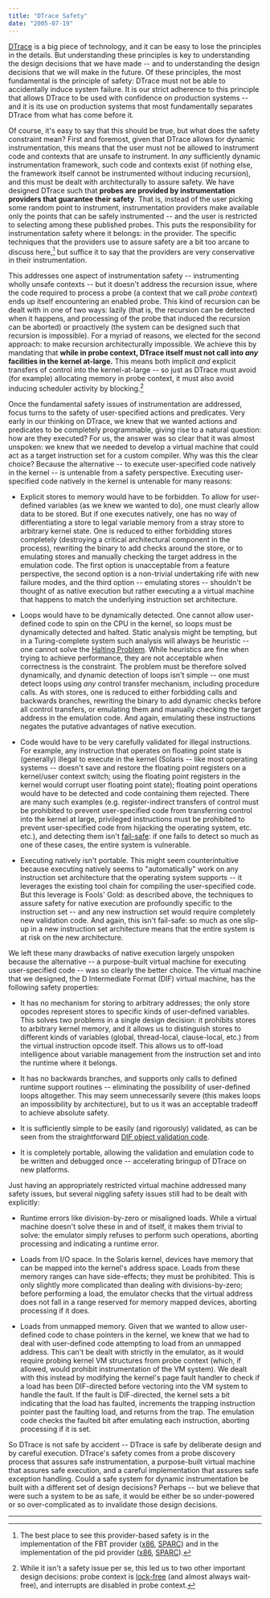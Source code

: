 ```yaml
---
title: "DTrace Safety"
date: "2005-07-19"
---
```


[DTrace](http://www.opensolaris.org/os/community/dtrace/) is a big piece of technology, and it can be easy to lose the principles in the details. But understanding these principles is key to understanding the design decisions that we have made -- and to understanding the design decisions that we will make in the future. Of these principles, the most fundamental is the principle of safety: DTrace must not be able to accidentally induce system failure. It is our strict adherence to this principle that allows DTrace to be used with confidence on production systems -- and it is its use on production systems that most fundamentally separates DTrace from what has come before it.

Of course, it's easy to say that this should be true, but what does the safety constraint mean? First and foremost, given that DTrace allows for dynamic instrumentation, this means that the user must not be allowed to instrument code and contexts that are unsafe to instrument. In _any_ sufficiently dynamic instrumentation framework, such code and contexts exist (if nothing else, the framework itself cannot be instrumented without inducing recursion), and this must be dealt with architecturally to assure safety. We have designed DTrace such that **probes are provided by instrumentation providers that guarantee their safety**. That is, instead of the user picking some random point to instrument, instrumentation providers make available only the points that can be safely instrumented -- and the user is restricted to selecting among these published probes. This puts the responsibility for instrumentation safety where it belongs: in the provider. The specific techniques that the providers use to assure safety are a bit too arcane to discuss here,[^1] but suffice it to say that the providers are very conservative in their instrumentation.

This addresses one aspect of instrumentation safety -- instrumenting wholly unsafe contexts -- but it doesn't address the recursion issue, where the code required to process a probe (a context that we call _probe context_) ends up itself encountering an enabled probe. This kind of recursion can be dealt with in one of two ways: lazily (that is, the recursion can be detected when it happens, and processing of the probe that induced the recursion can be aborted) or proactively (the system can be designed such that recursion is impossible). For a myriad of reasons, we elected for the second approach: to make recursion architecturally impossible. We achieve this by mandating that **while in probe context, DTrace itself must not call into _any_ facilities in the kernel at-large.** This means both implicit _and_ explicit transfers of control into the kernel-at-large -- so just as DTrace must avoid (for example) allocating memory in probe context, it must also avoid inducing scheduler activity by blocking.[^2]

Once the fundamental safety issues of instrumentation are addressed, focus turns to the safety of user-specified actions and predicates. Very early in our thinking on DTrace, we knew that we wanted actions and predicates to be completely programmable, giving rise to a natural question: how are they executed? For us, the answer was so clear that it was almost unspoken: we knew that we needed to develop a virtual machine that could act as a target instruction set for a custom compiler. Why was this the clear choice? Because the alternative -- to execute user-specified code natively in the kernel -- is untenable from a safety perspective. Executing user-specified code natively in the kernel is untenable for many reasons:

- Explicit stores to memory would have to be forbidden. To allow for user-defined variables (as we knew we wanted to do), one must clearly allow data to be stored. But if one executes natively, one has no way of differentiating a store to legal variable memory from a stray store to arbitrary kernel state. One is reduced to either forbidding stores completely (destroying a critical architectural component in the process), rewriting the binary to add checks around the store, or to emulating stores and manually checking the target address in the emulation code. The first option is unacceptable from a feature perspective, the second option is a non-trivial undertaking rife with new failure modes, and the third option -- emulating stores -- shouldn't be thought of as native execution but rather executing a a virtual machine that happens to match the underlying instruction set architecture.
    
- Loops would have to be dynamically detected. One cannot allow user-defined code to spin on the CPU in the kernel, so loops must be dynamically detected and halted. Static analysis might be tempting, but in a Turing-complete system such analysis will always be heuristic -- one cannot solve the [Halting Problem](http://en.wikipedia.org/wiki/Halting_problem). While heuristics are fine when trying to achieve performance, they are not acceptable when correctness is the constraint. The problem must be therefore solved dynamically, and dynamic detection of loops isn't simple -- one must detect loops using _any_ control transfer mechanism, including procedure calls. As with stores, one is reduced to either forbidding calls and backwards branches, rewriting the binary to add dynamic checks before all control transfers, or emulating them and manually checking the target address in the emulation code. And again, emulating these instructions negates the putative advantages of native execution.
    
- Code would have to be very carefully validated for illegal instructions. For example, any instruction that operates on floating point state is (generally) illegal to execute in the kernel (Solaris -- like most operating systems -- doesn't save and restore the floating point registers on a kernel/user context switch; using the floating point registers in the kernel would corrupt user floating point state); floating point operations would have to be detected and code containing them rejected. There are many such examples (e.g. register-indirect transfers of control must be prohibited to prevent user-specified code from transferring control into the kernel at large, privileged instructions must be prohibited to prevent user-specified code from hijacking the operating system, etc. etc.), and detecting them isn't [fail-safe](http://en.wikipedia.org/wiki/Fail-safe): if one fails to detect so much as one of these cases, the entire system is vulnerable.
    
- Executing natively isn't portable. This might seem counterintuitive because executing natively seems to "automatically" work on any instruction set architecture that the operating system supports -- it leverages the existing tool chain for compiling the user-specified code. But this leverage is Fools' Gold: as described above, the techniques to assure safety for native execution are profoundly specific to the instruction set -- and any new instruction set would require completely new validation code. And again, this isn't fail-safe: so much as one slip-up in a new instruction set architecture means that the entire system is at risk on the new architecture.
    
We left these many drawbacks of native execution largely unspoken because the alternative -- a purpose-built virtual machine for executing user-specified code -- was so clearly the better choice. The virtual machine that we designed, the D Intermediate Format (DIF) virtual machine, has the following safety properties:

- It has no mechanism for storing to arbitrary addresses; the only store opcodes represent stores to specific kinds of user-defined variables. This solves two problems in a single design decision: it prohibits stores to arbitrary kernel memory, and it allows us to distinguish stores to different kinds of variables (global, thread-local, clause-local, etc.) from the virtual instruction opcode itself. This allows us to off-load intelligence about variable management from the instruction set and into the runtime where it belongs.

- It has no backwards branches, and supports only calls to defined runtime support routines -- eliminating the possibility of user-defined loops altogether. This may seem unnecessarily severe (this makes loops an impossibility by architecture), but to us it was an acceptable tradeoff to achieve absolute safety.

- It is sufficiently simple to be easily (and rigorously) validated, as can be seen from the straightforward [DIF object validation code](https://github.com/illumos/illumos-gate/blob/1a2d662a91cee3bf82f41cd47c7ae6f3825d9db2/usr/src/uts/common/dtrace/dtrace.c#L9265).

- It is completely portable, allowing the validation and emulation code to be written and debugged once -- accelerating bringup of DTrace on new platforms.

Just having an appropriately restricted virtual machine addressed many safety issues, but several niggling safety issues still had to be dealt with explicitly:

- Runtime errors like division-by-zero or misaligned loads. While a virtual machine doesn't solve these in and of itself, it makes them trivial to solve: the emulator simply refuses to perform such operations, aborting processing and indicating a runtime error.
    
- Loads from I/O space. In the Solaris kernel, devices have memory that can be mapped into the kernel's address space. Loads from these memory ranges can have side-effects; they must be prohibited. This is only slightly more complicated than dealing with divisions-by-zero; before performing a load, the emulator checks that the virtual address does not fall in a range reserved for memory mapped devices, aborting processing if it does.
    
- Loads from unmapped memory. Given that we wanted to allow user-defined code to chase pointers in the kernel, we knew that we had to deal with user-defined code attempting to load from an unmapped address. This can't be dealt with strictly in the emulator, as it would require probing kernel VM structures from probe context (which, if allowed, would prohibit instrumentation of the VM system). We dealt with this instead by modifying the kernel's page fault handler to check if a load has been DIF-directed before vectoring into the VM system to handle the fault. If the fault is DIF-directed, the kernel sets a bit indicating that the load has faulted, increments the trapping instruction pointer past the faulting load, and returns from the trap. The emulation code checks the faulted bit after emulating each instruction, aborting processing if it is set.
    
So DTrace is not safe by accident -- DTrace is safe by deliberate design and by careful execution. DTrace's safety comes from a probe discovery process that assures safe instrumentation, a purpose-built virtual machine that assures safe execution, and a careful implementation that assures safe exception handling. Could a safe system for dynamic instrumentation be built with a different set of design decisions? Perhaps -- but we believe that were such a system to be as safe, it would be either be so under-powered or so over-complicated as to invalidate those design decisions.

* * *

[^1]: The best place to see this provider-based safety is in the implementation of the FBT provider ([x86](https://github.com/illumos/illumos-gate/blob/master/usr/src/uts/intel/dtrace/fbt.c), [SPARC](https://github.com/illumos/illumos-gate/blob/master/usr/src/uts/sparc/dtrace/fbt.c)) and in the implementation of the pid provider ([x86](https://github.com/illumos/illumos-gate/blob/master/usr/src/uts/intel/dtrace/fasttrap_isa.c), [SPARC](https://github.com/illumos/illumos-gate/blob/master/usr/src/uts/sparc/dtrace/fasttrap_isa.c)).

[^2]: While it isn't a safety issue per se, this led us to two other important design decisions: probe context is [lock-free](http://en.wikipedia.org/wiki/Lock-free) (and almost always wait-free), and interrupts are disabled in probe context.


